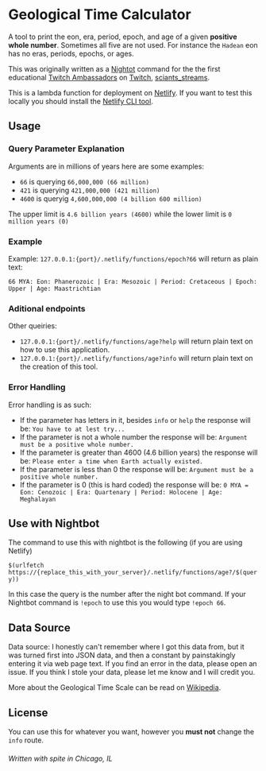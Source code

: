 # Geological Time Calculator

A tool to print the eon, era, period, epoch, and age of a given **positive whole number**. Sometimes all five are not used. For instance the `Hadean` eon has no eras, periods, epochs, or ages.

This was originally written as a [Nightot](https://nightbot.tv/) command for the the first educational [Twitch Ambassadors](<[Ambassadors](https://www.twitch.tv/team/ambassadors)>) on [Twitch](https://twitch.tv), [sciants_streams](https://twitch.tv/sciants_streams).

This is a lambda function for deployment on [Netlify](https://netlify.com). If you want to test this locally you should install the [Netlify CLI tool](https://docs.netlify.com/cli/get-started/).

## Usage

### Query Parameter Explanation

Arguments are in millions of years here are some examples:

- `66` is querying `66,000,000 (66 million)`
- `421` is querying `421,000,000 (421 million)`
- `4600` is queryig `4,600,000,000 (4 billion 600 million)`

The upper limit is `4.6 billion years (4600)` while the lower limit is `0 million years (0)`

### Example

Example: `127.0.0.1:{port}/.netlify/functions/epoch?66` will return as plain text:

`66 MYA: Eon: Phanerozoic | Era: Mesozoic | Period: Cretaceous | Epoch: Upper | Age: Maastrichtian`

### Aditional endpoints

Other queiries:

- `127.0.0.1:{port}/.netlify/functions/age?help` will return plain text on how to use this application.
- `127.0.0.1:{port}/.netlify/functions/age?info` will return plain text on the creation of this tool.

### Error Handling

Error handling is as such:

- If the parameter has letters in it, besides `info` or `help` the response will be: `You have to at lest try...`
- If the parameter is not a whole number the response will be: `Argument must be a positive whole number.`
- If the parameter is greater than 4600 (4.6 billion years) the response will be: `Please enter a time when Earth actually existed.`
- If the parameter is less than 0 the response will be: `Argument must be a positive whole number.`
- If the parameter is 0 (this is hard coded) the response will be: `0 MYA = Eon: Cenozoic | Era: Quartenary | Period: Holocene | Age: Meghalayan`

## Use with Nightbot

The command to use this with nightbot is the following (if you are using Netlify)

`$(urlfetch https://{replace_this_with_your_server}/.netlify/functions/age?/$(query))`

In this case the query is the number after the night bot command. If your Nightbot command is `!epoch` to use this you would type `!epoch 66`.

## Data Source

Data source: I honestly can't remember where I got this data from, but it was turned first into JSON data, and then a constant by painstakingly entering it via web page text. If you find an error in the data, please open an issue. If you think I stole your data, please let me know and I will credit you.

More about the Geological Time Scale can be read on [Wikipedia](https://en.wikipedia.org/wiki/Geologic_time_scale).

## License

You can use this for whatever you want, however you **must not** change the `info` route.

###### Written with spite in Chicago, IL
